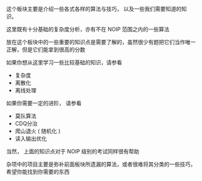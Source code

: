
这个板块主要是介绍一些各式各样的算法与技巧， 以及一些我们需要知道的知识。

这里既有十分基础的复杂度分析，亦有不在 NOIP 范围之内的一些算法

放在这个板块中的一些重要的知识点是需要了解的，虽然很少有题把它们当作唯一正解，但是它们能拿到很高的分数

如果你想从这里学习一些比较基础的知识，请参看
- 复杂度
- 离散化
- 离线处理

如果你需要一定的进阶， 请参看
- 莫队算法
- CDQ分治
- 爬山退火 ( 随机化 )
- 读入输出优化 

当然， 上面的知识点对于 NOIP 级别的考试同样很有帮助

杂项中的项目主要是弥补前面板块所遗漏的算法，或者很难将其分类的一些技巧，希望你能找到你需要的东西
